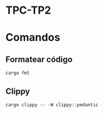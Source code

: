 # TPC-TP2

# Comandos

## Formatear código
```
cargo fmt
```

## Clippy
```
cargo clippy -- -W clippy::pedantic
```
